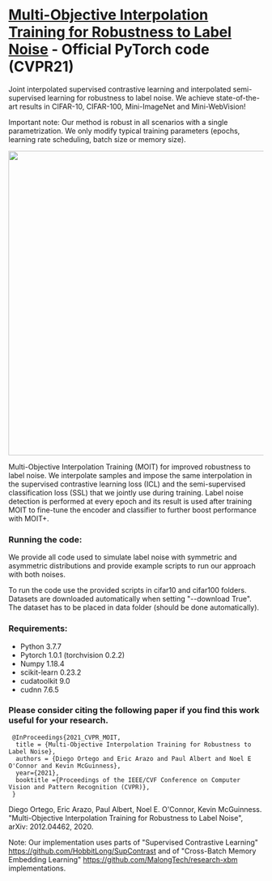 # <a href="https://arxiv.org/abs/2012.04462" target="_blank"> Multi-Objective Interpolation Training for Robustness to Label Noise</a> - Official PyTorch code (CVPR21)

Joint interpolated supervised contrastive learning and interpolated semi-supervised learning for robustness to label noise. We achieve state-of-the-art results in CIFAR-10, CIFAR-100, Mini-ImageNet and Mini-WebVision!

Important note: Our method is robust in all scenarios with a single parametrization. We only modify typical training parameters (epochs, learning rate scheduling, batch size or memory size).

<img src="./Overview.png" width="600">

Multi-Objective Interpolation Training (MOIT) for improved robustness to label noise. We interpolate samples and impose the same interpolation in the supervised contrastive learning loss (ICL) and the semi-supervised classification loss (SSL) that we jointly use during training. Label noise detection is performed at every epoch and its result is used after training MOIT to fine-tune the encoder and classifier to further boost performance with MOIT+.


### Running the code:
We provide all code used to simulate label noise with symmetric and asymmetric distributions and provide example scripts to run our approach with both noises.

To run the code use the provided scripts in cifar10 and cifar100 folders. Datasets are downloaded automatically when setting "--download True". The dataset has to be placed in data folder (should be done automatically).

### Requirements:
* Python 3.7.7
* Pytorch 1.0.1 (torchvision 0.2.2)
* Numpy 1.18.4
* scikit-learn 0.23.2
* cudatoolkit 9.0
* cudnn 7.6.5

### Please consider citing the following paper if you find this work useful for your research.

```
 @InProceedings{2021_CVPR_MOIT,
  title = {Multi-Objective Interpolation Training for Robustness to Label Noise},
  authors = {Diego Ortego and Eric Arazo and Paul Albert and Noel E O'Connor and Kevin McGuinness},
  year={2021},
  booktitle ={Proceedings of the IEEE/CVF Conference on Computer Vision and Pattern Recognition (CVPR)},
 } 
```

Diego Ortego, Eric Arazo, Paul Albert, Noel E. O'Connor, Kevin McGuinness. "Multi-Objective Interpolation Training for Robustness to Label Noise", arXiv: 2012.04462, 2020.


Note: Our implementation uses parts of "Supervised Contrastive Learning" https://github.com/HobbitLong/SupContrast and of "Cross-Batch Memory Embedding Learning" https://github.com/MalongTech/research-xbm implementations.


